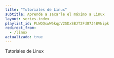 ```yaml
---
title: "Tutoriales de Linux"
subtitle: Aprende a sacarle el máximo a Linux
layout: series-index
playlist_id: PLWQQswW6kqpV2SDxSBJT2Fd07J4BVNipk
redirect_from:
  - /linux
actualizado: true
---
```


Tutoriales de Linux
